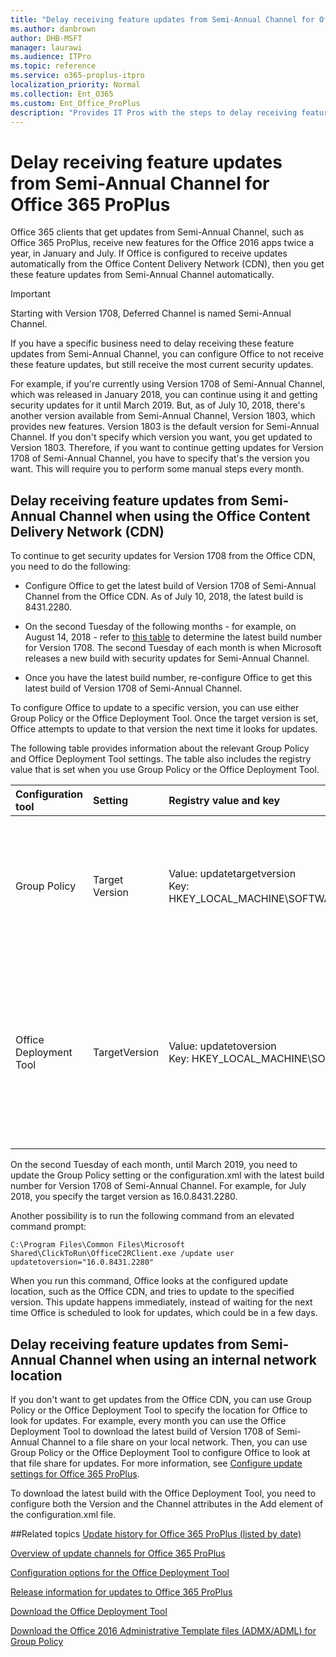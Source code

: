 ```yaml
---
title: "Delay receiving feature updates from Semi-Annual Channel for Office 365 ProPlus"
ms.author: danbrown
author: DHB-MSFT
manager: laurawi
ms.audience: ITPro
ms.topic: reference
ms.service: o365-proplus-itpro
localization_priority: Normal
ms.collection: Ent_O365
ms.custom: Ent_Office_ProPlus
description: "Provides IT Pros with the steps to delay receiving feature updates from Semi-Annual Channel, but still receive the most current security updates for a supported version"
---
```


# Delay receiving feature updates from Semi-Annual Channel for Office 365 ProPlus

Office 365 clients that get updates from Semi-Annual Channel, such as Office 365 ProPlus, receive new features for the Office 2016 apps twice a year, in January and July. If Office is configured to receive updates automatically from the Office Content Delivery Network (CDN), then you get these feature updates from Semi-Annual Channel automatically.
  
> [!IMPORTANT]
> Starting with Version 1708, Deferred Channel is named Semi-Annual Channel. 
  
If you have a specific business need to delay receiving these feature updates from Semi-Annual Channel, you can configure Office to not receive these feature updates, but still receive the most current security updates.
  
For example, if you're currently using Version 1708 of Semi-Annual Channel, which was released in January 2018, you can continue using it and getting security updates for it until March 2019. But, as of July 10, 2018, there's another version available from Semi-Annual Channel, Version 1803, which provides new features. Version 1803 is the default version for Semi-Annual Channel. If you don't specify which version you want, you get updated to Version 1803. Therefore, if you want to continue getting updates for Version 1708 of Semi-Annual Channel, you have to specify that's the version you want. This will require you to perform some manual steps every month.
  
## Delay receiving feature updates from Semi-Annual Channel when using the Office Content Delivery Network (CDN)

To continue to get security updates for Version 1708 from the Office CDN, you need to do the following:
  
- Configure Office to get the latest build of Version 1708 of Semi-Annual Channel from the Office CDN. As of July 10, 2018, the latest build is 8431.2280.
    
- On the second Tuesday of the following months - for example, on August 14, 2018 - refer to [this table](https://docs.microsoft.com/officeupdates/update-history-office365-proplus-by-date) to determine the latest build number for Version 1708. The second Tuesday of each month is when Microsoft releases a new build with security updates for Semi-Annual Channel.
    
- Once you have the latest build number, re-configure Office to get this latest build of Version 1708 of Semi-Annual Channel.
    
To configure Office to update to a specific version, you can use either Group Policy or the Office Deployment Tool. Once the target version is set, Office attempts to update to that version the next time it looks for updates. 
  
The following table provides information about the relevant Group Policy and Office Deployment Tool settings. The table also includes the registry value that is set when you use Group Policy or the Office Deployment Tool. 
  
|**Configuration tool**|**Setting**|**Registry value and key**|**Additional information**|
|:-----|:-----|:-----|:-----|
|Group Policy  <br/> |Target Version  <br/> |Value: updatetargetversion  <br/> Key: HKEY_LOCAL_MACHINE\\SOFTWARE\\Policies\\Microsoft\\Office\\16.0\\Common\\OfficeUpdate  <br/> |You can find this policy setting under Computer Configuration\\Administrative Templates\\Microsoft Office 2016 (Machine)\\Updates.  <br/> <br/>If you use the Group Policy setting, its setting takes precedence over the setting configured by the Office Deployment Tool.  <br/> |
|Office Deployment Tool  <br/> |TargetVersion  <br/> |Value: updatetoversion  <br/> Key: HKEY_LOCAL_MACHINE\\SOFTWARE\\Microsoft\\Office\\ClickToRun\\Configuration  <br/> |You configure this attribute in the Updates element in the configuration.xml file. Your xml file should look something like the following example.  <br/> ```<Configuration>  <Updates Enabled="TRUE" TargetVersion="16.0.8431.2280" Channel="Broad" /> </Configuration>```<br/>If you use the Office Deployment Tool, you need to re-run setup.exe, with your configuration.xml file, on each computer in order to update this setting.  <br/> |
   
On the second Tuesday of each month, until March 2019, you need to update the Group Policy setting or the configuration.xml with the latest build number for Version 1708 of Semi-Annual Channel. For example, for July 2018, you specify the target version as 16.0.8431.2280.
  
Another possibility is to run the following command from an elevated command prompt:
  
```
C:\Program Files\Common Files\Microsoft Shared\ClickToRun\OfficeC2RClient.exe /update user updatetoversion="16.0.8431.2280"
```

When you run this command, Office looks at the configured update location, such as the Office CDN, and tries to update to the specified version. This update happens immediately, instead of waiting for the next time Office is scheduled to look for updates, which could be in a few days.
  
## Delay receiving feature updates from Semi-Annual Channel when using an internal network location

If you don't want to get updates from the Office CDN, you can use Group Policy or the Office Deployment Tool to specify the location for Office to look for updates. For example, every month you can use the Office Deployment Tool to download the latest build of Version 1708 of Semi-Annual Channel to a file share on your local network. Then, you can use Group Policy or the Office Deployment Tool to configure Office to look at that file share for updates. For more information, see [Configure update settings for Office 365 ProPlus](configure-update-settings-for-office-365-proplus.md).
  
To download the latest build with the Office Deployment Tool, you need to configure both the Version and the Channel attributes in the Add element of the configuration.xml file.
  
##Related topics
[Update history for Office 365 ProPlus (listed by date)](https://docs.microsoft.com/officeupdates/update-history-office365-proplus-by-date)
  
[Overview of update channels for Office 365 ProPlus](overview-of-update-channels-for-office-365-proplus.md)
  
[Configuration options for the Office Deployment Tool](configuration-options-for-the-office-2016-deployment-tool.md)
  
[Release information for updates to Office 365 ProPlus](https://docs.microsoft.com/officeupdates/release-notes-office365-proplus)
  
[Download the Office Deployment Tool](https://go.microsoft.com/fwlink/p/?LinkID=626065)
  
[Download the Office 2016 Administrative Template files (ADMX/ADML) for Group Policy](https://www.microsoft.com/download/details.aspx?id=49030)

